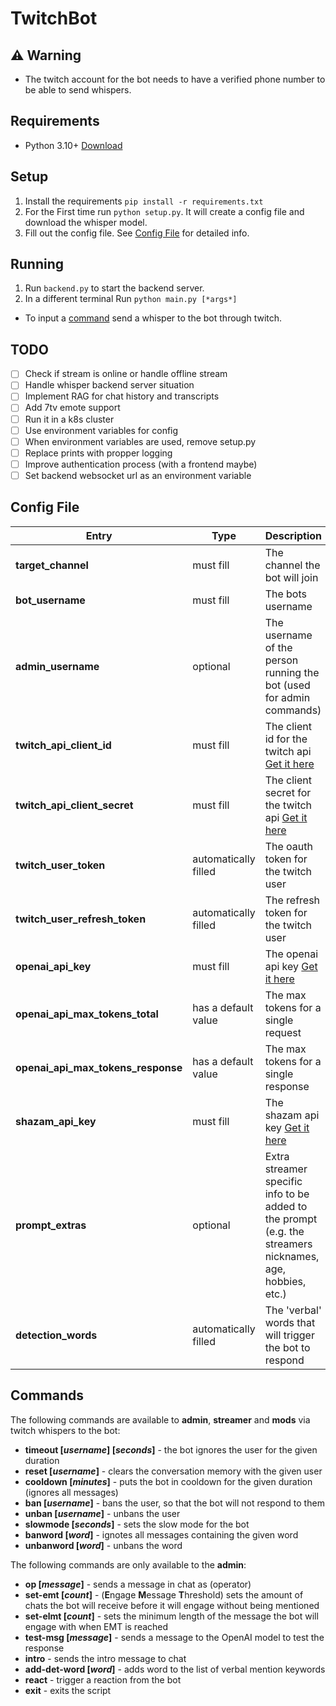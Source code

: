 # TwitchBot

## :warning: Warning
- The twitch account for the bot needs to have a verified phone number to be able to send whispers.

## Requirements
- Python 3.10+ [Download](https://www.python.org/downloads/)

## Setup
1. Install the requirements `pip install -r requirements.txt`
2. For the First time run `python setup.py`. It will create a config file and download the whisper model.
3. Fill out the config file. See [Config File](#config-file) for detailed info.

## Running
1. Run `backend.py` to start the backend server.
2. In a different terminal Run `python main.py [*args*]`
- To input a [command](#commands) send a whisper to the bot through twitch.

## TODO
- [ ] Check if stream is online or handle offline stream
- [ ] Handle whisper backend server situation
- [ ] Implement RAG for chat history and transcripts
- [ ] Add 7tv emote support
- [ ] Run it in a k8s cluster
- [ ] Use environment variables for config
- [ ] When environment variables are used, remove setup.py
- [ ] Replace prints with propper logging
- [ ] Improve authentication process (with a frontend maybe)
- [ ] Set backend websocket url as an environment variable

## Config File
| Entry | Type | Description |
| --- | --- | --- |
| **target_channel** | must fill | The channel the bot will join |
| **bot_username** | must fill | The bots username |
| **admin_username** | optional | The username of the person running the bot (used for admin commands) |
| **twitch_api_client_id** | must fill | The client id for the twitch api [Get it here](https://dev.twitch.tv/console/apps) |
| **twitch_api_client_secret** | must fill | The client secret for the twitch api [Get it here](https://dev.twitch.tv/console/apps) |
| **twitch_user_token** | automatically filled | The oauth token for the twitch user |
| **twitch_user_refresh_token** | automatically filled | The refresh token for the twitch user |
| **openai_api_key** | must fill | The openai api key [Get it here](https://platform.openai.com/account/api-keys) |
| **openai_api_max_tokens_total** | has a default value | The max tokens for a single request |
| **openai_api_max_tokens_response** | has a default value | The max tokens for a single response |
| **shazam_api_key** | must fill | The shazam api key [Get it here](https://rapidapi.com/apidojo/api/shazam) |
| **prompt_extras** | optional | Extra streamer specific info to be added to the prompt (e.g. the streamers nicknames, age, hobbies, etc.) |
| **detection_words** | automatically filled | The 'verbal' words that will trigger the bot to respond |

## Commands 
The following commands are available to **admin**, **streamer** and **mods** via twitch whispers to the bot:
+ **timeout [*username*] [*seconds*]** - the bot ignores the user for the given duration
+ **reset [*username*]** - clears the conversation memory with the given user
+ **cooldown [*minutes*]** - puts the bot in cooldown for the given duration (ignores all messages)
+ **ban [*username*]** - bans the user, so that the bot will not respond to them
+ **unban [*username*]** - unbans the user
+ **slowmode [*seconds*]** - sets the slow mode for the bot
+ **banword [*word*]** - ignotes all messages containing the given word
+ **unbanword [*word*]** - unbans the word

The following commands are only available to the **admin**:
+ **op [*message*]** - sends a message in chat as (operator)
+ **set-emt [*count*]** - (**E**ngage **M**essage **T**hreshold) sets the amount of chats the bot will receive before it will engage without being mentioned
+ **set-elmt [*count*]** - sets the minimum length of the message the bot will engage with when EMT is reached
+ **test-msg [*message*]** - sends a message to the OpenAI model to test the response
+ **intro** - sends the intro message to chat
+ **add-det-word [*word*]** - adds word to the list of verbal mention keywords
+ **react** - trigger a reaction from the bot
+ **exit** - exits the script
